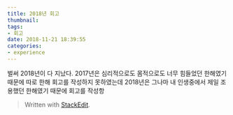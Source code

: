 ```yaml
---
title: 2018년 회고
thumbnail: 
tags:
- 회고
date: 2018-11-21 18:39:55
categories:
- experience
---
```


벌써 2018년이 다 지났다. 
2017년은 심리적으로도 몸적으로도 너무 힘들었던 한해였기 때문에 따로 한해 회고를 작성하지 못하였는데 2018년은 그나마 내 인생중에서 제일 조용했던 한해였기 때문에 회고를 작성항

> Written with [StackEdit](https://stackedit.io/).
<!--stackedit_data:
eyJoaXN0b3J5IjpbMTAzNjQ3NzA3NiwyMDQwNzQwNTcwXX0=
-->